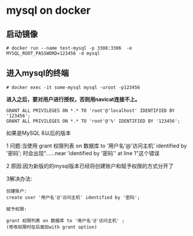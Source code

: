 # mysql on docker


## 启动镜像
```
# docker run --name test-mysql -p 3308:3306  -e MYSQL_ROOT_PASSWORD=123456 -d mysql
```

## 进入mysql的终端
```
# docker exec -it some-mysql mysql -uroot -p123456
```

**进入之后，要对用户进行授权，否则用navicat连接不上。**

```
GRANT ALL PRIVILEGES ON *.* TO 'root'@'localhost' IDENTIFIED BY '123456';
GRANT ALL PRIVILEGES ON *.* TO 'root'@'%' IDENTIFIED BY '123456';
```

如果是MySQL 8以后的版本


1 问题:当使用 grant 权限列表 on 数据库 to '用户名'@'访问主机' identified by '密码'; 时会出现"......near 'identified by '密码'' at line 1"这个错误

2 原因:因为新版的的mysql版本已经将创建账户和赋予权限的方式分开了

3解决办法:
```
创建账户:
create user '用户名'@'访问主机' identified by '密码';

赋予权限:

grant 权限列表 on 数据库 to '用户名'@'访问主机' ;
(修改权限时在后面加with grant option)
```
